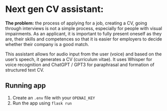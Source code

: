 # Next gen CV assistant:

**The problem:** the process of applying for a job, creating a CV, going through interviews is not a simple process, especially for people with visual impairments. As an applicant, it is important to fully present oneself as they are, their skills and competences so that it is easier for employers to decide whether their company is a good match.

This assistant allows for audio input from the user (voice) and based on the user’s speech, it generates a CV (curriculum vitae). It uses Whisper for voice recognition and ChatGPT / GPT3 for paraphrasal and formation of structured text CV.

## Running app

1. Create an `.env` file with your `OPENAI_KEY`
2. Run the app using `flask run`
